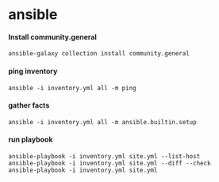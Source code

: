 # ansible

#### Install community.general
```
ansible-galaxy collection install community.general
```

#### ping inventory
```
ansible -i inventory.yml all -m ping
```

#### gather facts
```
ansible -i inventory.yml all -m ansible.builtin.setup
```

#### run playbook
```
ansible-playbook -i inventory.yml site.yml --list-host
ansible-playbook -i inventory.yml site.yml --diff --check
ansible-playbook -i inventory.yml site.yml
```
